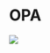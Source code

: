 ><!DOCTYPE html>
<html>
<head>
         <title>ELSEOCEAN</title>
</head>
<body>
         <h1>OPA</h1>
<img src="https://i.pinimg.com/originals/ec/f8/db/ecf8db03ad8b82f42a9b3abca85c6172.jpg">
</body>
</html>
